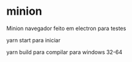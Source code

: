 # minion
Minion navegador feito em electron para testes

yarn start para iniciar

yarn build para compilar para windows 32-64
